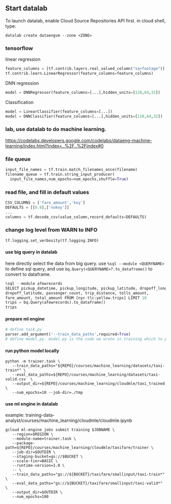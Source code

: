 ## Start datalab
To launch datalab, enable Cloud Source Repositories API first. in cloud shell, type:
```command
datalab create dataengvm --zone <ZONE>
```
### tensorflow 
linear regression
```python
feature_columns = [tf.contrib.layers.real_valued_column("sq+footage")]
tf.contrib.learn.LinearRegressor(feature_columns=feature_columns)
```
DNN regression
```python
model = DNNRegressor(feature_columns=[...],hidden_units=[128,64,32])
```
Classification
```python
model = LinearClassifier(feature_columns=[...])
model = DNNClassifier(feature_columns=[...],hidden_units=[128,64,32])
```


### lab, use datalab to do machine learning.
https://codelabs.developers.google.com/codelabs/dataeng-machine-learning/index.html?index=..%2F..%2Findex#0

### file queue
```python
input_file_names = tf.train.match_filenames_once(filename)
filename_queue = tf.train.string_input_producer(
  input_file_names,num_epochs=num_epochs,shuffle=True)
```
### read file, and fill in default values
```python
CSV_COLUMNS = ['fare_amount','key']
DEFAULTS = [[0.0],['nokey']]
...
columns = tf.decode_csv(value_column,record_defaults=DEFAULTS)
```
### change log level from WARN to INFO
```python
tf.logging.set_verbosity(tf.logging.INFO)
```
#### use big query in datalab
here directly select the data from big query. use `%sql --module <QUERYNAME>` to define sql query, and use `bq.Query(<QUERYNAME>?.to_datafrome()` to convert to dataframe.
```python
%sql --module afewrecords
SELECT pickup_datetime, pickup_longitude, pickup_latitude, dropoff_longitude,
dropoff_latitude, passenger_count, trip_distance, tolls_amount, 
fare_amount, total_amount FROM [nyc-tlc:yellow.trips] LIMIT 10
trips = bq.Query(afewrecords).to_dataframe()
trips
```
#### prepare ml engine
```python
# define task.py
parser.add_argument('--train_data_paths',required=True)
# define model.py. model.py is the code we wrote in training which to process the data.
```

#### run python model locally 
```command
python -m trainer.task \
   --train_data_paths="${REPO}/courses/machine_learning/datasets/taxi-train*" \
   --eval_data_paths=${REPO}/courses/machine_learning/datasets/taxi-valid.csv  \
   --output_dir=${REPO}/courses/machine_learning/cloudmle/taxi_trained \
   --num_epochs=10 --job-dir=./tmp
```

#### use ml engine in datalab
example: training-data-analyst/courses/machine_learning/cloudmle/cloudmle.ipynb

```command
gcloud ml-engine jobs submit training $JOBNAME \
   --region=$REGION \
   --module-name=trainer.task \
   --package-path=${REPO}/courses/machine_learning/cloudmle/taxifare/trainer \
   --job-dir=$OUTDIR \
   --staging-bucket=gs://$BUCKET \
   --scale-tier=BASIC \
   --runtime-version=1.0 \
   -- \
   --train_data_paths="gs://${BUCKET}/taxifare/smallinput/taxi-train*" \
   --eval_data_paths="gs://${BUCKET}/taxifare/smallinput/taxi-valid*"  \
   --output_dir=$OUTDIR \
   --num_epochs=100
```
